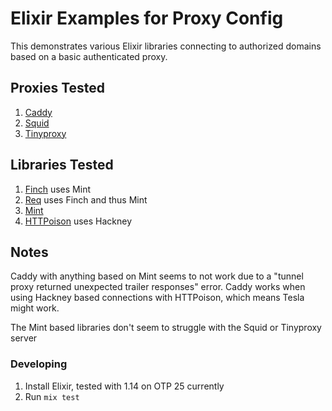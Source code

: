 # Elixir Examples for Proxy Config

This demonstrates various Elixir libraries connecting to authorized domains based on a basic authenticated proxy.

## Proxies Tested

1. [Caddy](https://caddyserver.com/)
2. [Squid](https://www.squid-cache.org/)
3. [Tinyproxy](http://tinyproxy.github.io/)

## Libraries Tested

1. [Finch](https://github.com/sneako/finch) uses Mint
2. [Req](https://github.com/wojtekmach/req) uses Finch and thus Mint
3. [Mint](https://github.com/elixir-mint/mint)
4. [HTTPoison](https://github.com/edgurgel/httpoison) uses Hackney

## Notes

Caddy with anything based on Mint seems to not work due to a "tunnel proxy returned unexpected trailer responses" error. Caddy works when using Hackney based connections with HTTPoison, which means Tesla might work.

The Mint based libraries don't seem to struggle with the Squid or Tinyproxy server

### Developing

1. Install Elixir, tested with 1.14 on OTP 25 currently
2. Run `mix test`
